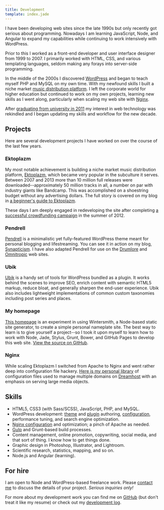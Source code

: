 ```yaml
---
title: Development
template: index.jade
---
```


I have been developing web sites since the late 1990s but only recently got serious about programming. Nowadays I am learning JavaScript, Node, and Angular to expand my capabilities while continuing to work intensively with WordPress.

Prior to this I worked as a front-end developer and user interface designer from 1999 to 2007. I primarily worked with HTML, CSS, and various templating languages, seldom making any forays into server-side programming.

In the middle of the 2000s I discovered [WordPress](http://wordpress.org) and began to teach myself PHP and MySQL on my own time. With my newfound skills I built a niche market [music distribution platform](#ektoplazm). I left the corporate world for higher education but continued to work on my own projects, learning new skills as I went along, particularly when scaling my web site with [Nginx](#nginx).

After [graduating from university in 2011](/biography#education) my interest in web technology was rekindled and I began updating my skills and workflow for the new decade.

## Projects

Here are several development projects I have worked on over the course of the last few years.

### <a name="ektoplazm"></a>Ektoplazm

My most notable achievement is building a niche market music distribution platform, [Ektoplazm](http://www.ektoplazm.com), which became very popular in the subculture it serves. Between 2007 and 2013 more than 10 million full releases were downloaded--approximately 50 million tracks in all, a number on par with industry giants like Bandcamp. This was accomplished on a shoestring budget without any advertising dollars. The full story is covered on my blog in [a beginner's guide to Ektoplazm](http://synapticism.com/a-beginners-guide-to-ektoplazm/).

These days I am deeply engaged in redeveloping the site after completing [a successful crowdfunding campaign](http://www.indiegogo.com/ektoplazm-2012) in the summer of 2012.

### <a name="pendrell"></a>Pendrell

[Pendrell](https://github.com/synapticism/pendrell) is a minimalistic yet fully-featured WordPress theme meant for personal blogging and lifestreaming. You can see it in action on my blog, [Synapticism](http://synapticism.com). I have also adapted Pendrell for use on the [Drumlore](http://drumlore.com) and [Omnitropic](http://omnitropic.com) web sites.

### <a name="ubik"></a>Ubik

[Ubik](https://github.com/synapticism/ubik) is a handy set of tools for WordPress bundled as a plugin. It works behind the scenes to improve SEO, enrich content with semantic HTML5 markup, reduce bloat, and generally sharpen the end-user experience. Ubik also includes lightweight implementations of common custom taxonomies including post series and places.

### <a name="homepage"></a>My homepage

[This homepage](http://alexandersynaptic.com) is an experiment in using Wintersmith, a Node-based static site generator, to create a simple personal nameplate site. The best way to learn is to give yourself a project--so I took it upon myself to learn how to work with Node, Jade, Stylus, Grunt, Bower, and GitHub Pages to develop this web site. [View the source on GitHub](https://github.com/synapticism/alexandersynaptic.com).

### <a name="nginx"></a>Nginx

While scaling Ektoplazm I switched from Apache to Nginx and went rather deep into configuration file hackery. [Here is my personal library](https://github.com/synapticism/nginx-config) of configuration files used to manage multiple domains on [Dreamhost](http://www.dreamhost.com) with an emphasis on serving large media objects.

## Skills

* HTML5, CSS3 (with Sass/SCSS), JavaScript, PHP, and MySQL.
* WordPress development: [theme](https://github.com/synapticism/pendrell) and [plugin](https://github.com/synapticism/ubik) authoring, [configuration](https://github.com/synapticism/wp-config-x), performance tuning, and search engine optimization.
* [Nginx configuration](https://github.com/synapticism/nginx-config) and optimization; a pinch of Apache as needed.
* [Gulp](https://github.com/synapticism/pendrell/blob/master/gulpfile.js) and Grunt-based build processes.
* Content management, online promotion, copywriting, social media, and that sort of thing. I know how to get things done.
* Graphic design in Photoshop, Illustrator, and Lightroom.
* Scientific research, statistics, mapping, and so on.
* Node.js and Angular (learning).

## For hire

I am open to Node and WordPress-based freelance work. Please [contact me](/connect) to discuss the details of your project. *Serious inquiries only!*

For more about my development work you can find me on [GitHub](https://github.com/synapticism) (but don't treat it like my resume) or check out my [development log](http://synapticism.com/tag/development).
